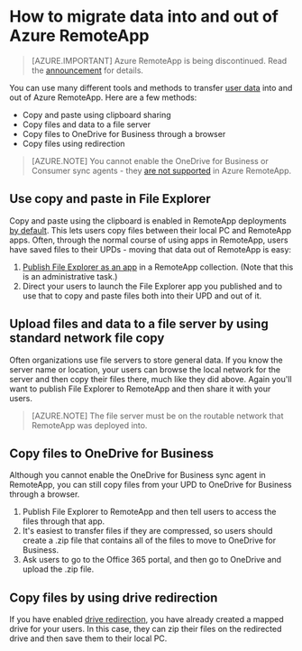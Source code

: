 # How to migrate data into and out of Azure RemoteApp

> [AZURE.IMPORTANT]
> Azure RemoteApp is being discontinued. Read the [announcement](https://go.microsoft.com/fwlink/?linkid=821148) for details.

You can use many different tools and methods to transfer [user data](remoteapp-upd.md) into and out of Azure RemoteApp. Here are a few methods:

- Copy and paste using clipboard sharing
- Copy files and data to a file server
- Copy files to OneDrive for Business through a browser
- Copy files using redirection

>[AZURE.NOTE] 
> You cannot enable the OneDrive for Business or Consumer sync agents - they [are not supported](remoteapp-onedrive.md) in Azure RemoteApp.

## Use copy and paste in File Explorer

Copy and paste using the clipboard is enabled in RemoteApp deployments [by default](remoteapp-redirection.md). This lets users copy files between their local PC and RemoteApp apps. Often, through the normal course of using apps in RemoteApp, users have saved files to their UPDs - moving that data out of RemoteApp is easy:

1. [Publish File Explorer as an app](remoteapp-publish.md) in a RemoteApp collection. (Note that this is an administrative task.)
2. Direct your users to launch the File Explorer app you published and to use that to copy and paste files both into their UPD and out of it.

## Upload files and data to a file server by using standard network file copy

Often organizations use file servers to store general data. If you know the server name or location, your users can browse the local network for the server and then copy their files there, much like they did above. Again you'll want to publish File Explorer to RemoteApp and then share it with your users.

>[AZURE.NOTE] 
> The file server must be on the routable network that RemoteApp was deployed into.

## Copy files to OneDrive for Business
Although you cannot enable the OneDrive for Business sync agent in RemoteApp, you can still copy files from your UPD to OneDrive for Business through a browser. 

1. Publish File Explorer to RemoteApp and then tell users to access the files through that app. 
2. It's easiest to transfer files if they are compressed, so users should create a .zip file that contains all of the files to move to OneDrive for Business.
3. Ask users to go to the Office 365 portal, and then go to OneDrive and upload the .zip file.

## Copy files by using drive redirection

If you have enabled [drive redirection](remoteapp-redirection.md), you have already created a mapped drive for your users. In this case, they can zip their files on the redirected drive and then save them to their local PC.